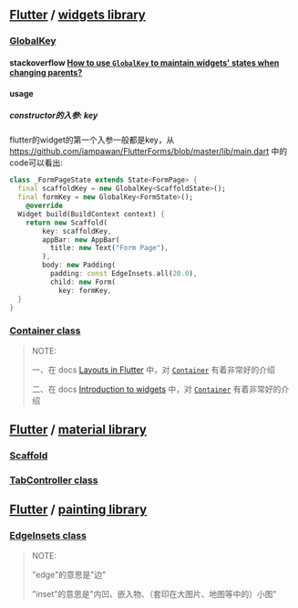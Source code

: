 ## [Flutter](https://api.flutter.dev/flutter/index.html) / [widgets library](https://api.flutter.dev/flutter/widgets/widgets-library.html)

### [GlobalKey](https://api.flutter.dev/flutter/widgets/GlobalKey-class.html)



#### stackoverflow [How to use `GlobalKey` to maintain widgets' states when changing parents?](https://stackoverflow.com/questions/56895273/how-to-use-globalkey-to-maintain-widgets-states-when-changing-parents)



#### usage

##### constructor的入参: key

flutter的widget的第一个入参一般都是key，从 https://github.com/iampawan/FlutterForms/blob/master/lib/main.dart 中的code可以看出:

```dart
class _FormPageState extends State<FormPage> {
  final scaffoldKey = new GlobalKey<ScaffoldState>();
  final formKey = new GlobalKey<FormState>();
    @override
  Widget build(BuildContext context) {
    return new Scaffold(
        key: scaffoldKey,
        appBar: new AppBar(
          title: new Text("Form Page"),
        ),
        body: new Padding(
          padding: const EdgeInsets.all(20.0),
          child: new Form(
            key: formKey,
  }
}
```

### [Container class](https://api.flutter.dev/flutter/widgets/Container-class.html)

> NOTE: 
>
> 一、在 docs [Layouts in Flutter](https://docs.flutter.dev/development/ui/layout) 中，对 [`Container`](https://api.flutter.dev/flutter/widgets/Container-class.html) 有着非常好的介绍
>
> 二、在 docs [Introduction to widgets](https://docs.flutter.dev/development/ui/widgets-intro) 中，对 [`Container`](https://api.flutter.dev/flutter/widgets/Container-class.html) 有着非常好的介绍

## [Flutter](https://api.flutter.dev/flutter/index.html) / [material library](https://api.flutter.dev/flutter/material/material-library.html)

### [Scaffold](https://api.flutter.dev/flutter/material/Scaffold-class.html)



### [TabController class](https://api.flutter.dev/flutter/material/TabController-class.html)

## [Flutter](https://api.flutter.dev/flutter/index.html) / [painting library](https://api.flutter.dev/flutter/painting/painting-library.html)

### [EdgeInsets class](https://api.flutter.dev/flutter/painting/EdgeInsets-class.html) 

> NOTE: 
>
> "edge"的意思是"边"
>
> "inset"的意思是"内凹、嵌入物、（套印在大图片、地图等中的）小图"